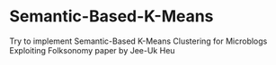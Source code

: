 # Semantic-Based-K-Means
Try to implement  Semantic-Based K-Means Clustering for Microblogs Exploiting Folksonomy paper by Jee-Uk Heu

